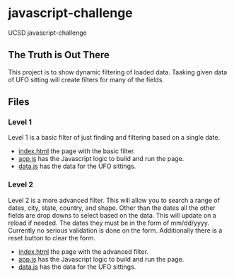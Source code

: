 # javascript-challenge
UCSD javascript-challenge

## The Truth is Out There
This project is to show dynamic filtering of loaded data. Taaking given data of
UFO sitting will create filters for many of the fields.

## Files
### Level 1
Level 1 is a basic filter of just finding and filtering based on a single date.

* [index.html](ufo-level-1/index.html) the page with the basic filter.
* [app.js](ufo-level-1/app.js) has the Javascript logic to build and run the page.
* [data.js](ufo-level-1/data.js) has the data for the UFO sittings.
### Level 2
Level 2 is a more advanced filter. This will allow you to search a range of dates, city, state,
country, and shape. Other than the dates all the other fields are drop downs to select based on the data.
This will update on a reload if needed. The dates they must be in the form of mm/dd/yyyy. Currently no serious 
validation is done on the form. Additionally there is a reset button to clear the form.


* [index.html](ufo-level-2/index.html) the page with the advanced filter.
* [app.js](ufo-level-2/app.js) has the Javascript logic to build and run the page.
* [data.js](ufo-level-2/data.js) has the data for the UFO sittings.

